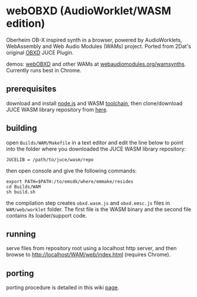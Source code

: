 # webOBXD (AudioWorklet/WASM edition)
Oberheim OB-X inspired synth in a browser, powered by AudioWorklets, WebAssembly and Web Audio Modules (WAMs) project. Ported from 2Dat's original [OBXD](https://github.com/2DaT/Obxd) JUCE Plugin.

demos: [webOBXD](https://webaudiomodules.org/wamsynths/obxd) and other WAMs at [webaudiomodules.org/wamsynths](https://webaudiomodules.org/wamsynths/). Currently runs best in Chrome.

## prerequisites
download and install [node.js](https://nodejs.org/en/download/) and WASM [toolchain](http://webassembly.org/getting-started/developers-guide/), then clone/download JUCE WASM library repository from [here](https://github.com/jariseon/JUCE).

## building
open `Builds/WAM/Makefile` in a text editor and edit the line below to point into the folder where you downloaded the JUCE WASM library repository:

```
JUCELIB = /path/to/juce/wasm/repo
```

then open console and give the following commands:

```
export PATH=$PATH:/to/emsdk/where/emmake/resides
cd Builds/WAM
sh build.sh
```

the compilation step creates `obxd.wasm.js` and `obxd.emsc.js` files in `WAM/web/worklet` folder. The first file is the WASM binary and the second file contains its loader/support code.

## running
serve files from repository root using a localhost http server, and then browse to [http://localhost/WAM/web/index.html](http://localhost/WAM/web/index.html) (requires Chrome).

## porting
porting procedure is detailed in this wiki [page](https://github.com/jariseon/webOBXD/wiki/Porting).